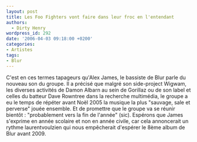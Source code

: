 ```yaml
---
layout: post
title: Les Foo Fighters vont faire dans leur froc en l'entendant
authors:
  - Dirty Henry
wordpress_id: 292
date: '2006-04-03 09:18:00 +0200'
categories:
- Artistes
tags:
- Blur
---
```

C'est en ces termes tapageurs qu'Alex James, le bassiste de Blur parle du nouveau son du groupe. Il a précisé que malgré son side-project Wigwam, les diverses activités de Damon Albarn au sein de Gorillaz ou de son label et celles du batteur Dave Rowntree dans la recherche multimédia, le groupe a eu le temps de répéter avant Noël 2005 la musique la plus "sauvage, sale et perverse" jouée ensemble. Et de promettre que le groupe va se réunir bientôt : "probablement vers la fin de l'année" (sic). Espérons que James s'exprime en année scolaire et non en année civile, car cela annoncerait un rythme laurentvoulzien qui nous empêcherait d'espérer le 8ème album de Blur avant 2009.
